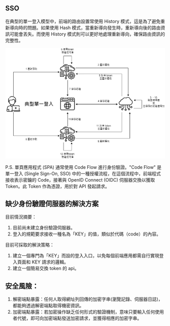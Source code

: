 ## SSO
在典型的單一登入模型中，前端的路由設置常使用 History 模式，這是為了避免重新導向時的問題。如果使用 Hash 模式，當重新導向發生時，重新導向後的路由資訊可能會丟失。而使用 History 模式則可以更好地處理重新導向，確保路由資訊的完整性。

![](sso.png)

P.S. 單頁應用程式 (SPA) 通常使用 Code Flow 進行身份驗證。"Code Flow" 是單一登入 (Single Sign-On, SSO) 中的一種授權流程，在這個流程中，前端程式接收表示密鑰的 Code，接著與 OpenID Connect (OIDC) 伺服器交換以獲取 Token。此 Token 作為憑證，用於對 API 發起請求。

## 缺少身份驗證伺服器的解決方案

目前情況摘要：
1. 目前尚未建立身份驗證伺服器。
2. 登入的規範要求接收一種名為「KEY」的值，類似於代碼（code）的內容。

目前可採取的解決策略：
1. 建立一個專門為「KEY」而設的登入入口，以免每個前端應用都需自行實現登入頁面和 KEY 請求的邏輯。
2. 建立一個簡易交換 token 的 api。

## 安全風險：
1. 解密端點暴露：任何人取得網址列回傳的加密字串(瀏覽記錄、伺服器日誌)，都能夠透過解密端點取得機密資訊。
2. 加密端點暴露：若加密操作缺乏任何形式的驗證機制，意味只要輸入任何使用者代號，即可向加密端點發送加密請求，並獲得相應的加密字串。
